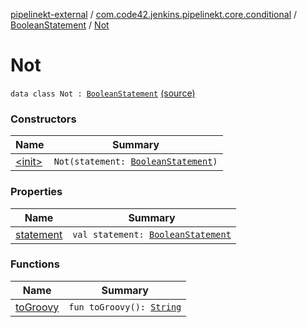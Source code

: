 [pipelinekt-external](../../../index.md) / [com.code42.jenkins.pipelinekt.core.conditional](../../index.md) / [BooleanStatement](../index.md) / [Not](./index.md)

# Not

`data class Not : `[`BooleanStatement`](../index.md) [(source)](https://github.com/code42/pipelinekt/tree/master/core/src/main/kotlin/com/code42/jenkins/pipelinekt/core/conditional/BooleanStatement.kt#L16)

### Constructors

| Name | Summary |
|---|---|
| [&lt;init&gt;](-init-.md) | `Not(statement: `[`BooleanStatement`](../index.md)`)` |

### Properties

| Name | Summary |
|---|---|
| [statement](statement.md) | `val statement: `[`BooleanStatement`](../index.md) |

### Functions

| Name | Summary |
|---|---|
| [toGroovy](to-groovy.md) | `fun toGroovy(): `[`String`](https://kotlinlang.org/api/latest/jvm/stdlib/kotlin/-string/index.html) |
